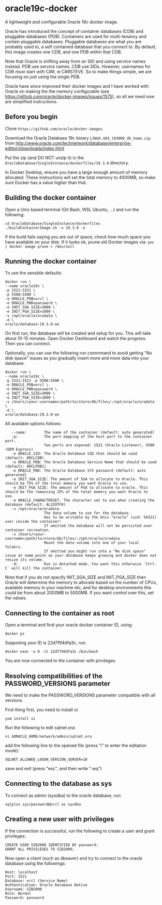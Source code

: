 # oracle19c-docker
A lightweight and configurable Oracle 19c docker image.

Oracle has introduced the concept of container databases (CDB) and pluggable databases (PDB). Containers are used for multi-tenancy and contain pluggable databases. Pluggable databases are what you are probably used to, a self contained database that you connect to. By default, this image creates one CDB, and one PDB within that CDB.

Note that Oracle is shifting away from an SID and using service names instead. PDB use service names, CDB use SIDs. However, usernames for CDB must start with C##, ie C##STEVE. So to make things simple, we are focusing on just using the single PDB.

Oracle have since improved their docker images and I have worked with Oracle on making the the memory configurable (see https://github.com/oracle/docker-images/issues/1575), so all we need now are simplified instructions.

Before you begin
----------------

Clone `https://github.com/oracle/docker-images`.

Download the Oracle Database 19c binary `LINUX.X64_193000_db_home.zip` from http://www.oracle.com/technetwork/database/enterprise-edition/downloads/index.html

Put the zip (and DO NOT unzip it) in the `OracleDatabase/SingleInstance/dockerfiles/19.3.0` directory.

In Docker Desktop, ensure you have a large enough amount of memory allocated. These instructions will set the total memory to 4000MB, so make sure Docker has a value higher than that.

Building the docker container
-----------------------------

Open a Unix based terminal (Git Bash, WSL Ubuntu, ...) and run the following:

````
cd OracleDatabase/SingleInstance/dockerfiles
./buildContainerImage.sh -v 19.3.0 -e
````

If the build fails saying you are out of space, check how much space you have available on your disk. If it looks ok, prune old Docker images via: 
`yes | docker image prune > /dev/null`


Running the docker container
-----------------------------

To use the sensible defaults:

```
docker run \
--name oracle19c \
-p 1521:1521 \
-p 5500:5500 \
-e ORACLE_PDB=orcl \
-e ORACLE_PWD=password \
-e INIT_SGA_SIZE=3000 \
-e INIT_PGA_SIZE=1000 \
-v /opt/oracle/oradata \
-d \
oracle/database:19.3.0-ee
```

On first run, the database will be created and setup for you. This will take about 10-15 minutes. 
Open Docker Dashboard and watch the progress. Then you can connect.

Optionally, you can use the following run commmand to avoid getting "No disk space" issues as you gradually insert more and more data into your database.

```
docker run \
--name oracle19c \
-p 1521:1521 -p 5500:5500 \
-e ORACLE_PDB=orcl \
-e ORACLE_PWD=password \
-e INIT_SGA_SIZE=3000 \
-e INIT_PGA_SIZE=1000 \
-v /Users/<your-username>/path/to/store/db/files/:/opt/oracle/oradata \
-d \
oracle/database:19.3.0-ee
```

All available options follows:

```
   --name:        The name of the container (default: auto generated)
   -p:            The port mapping of the host port to the container port.
                  Two ports are exposed: 1521 (Oracle Listener), 5500 (OEM Express)
   -e ORACLE_SID: The Oracle Database SID that should be used (default: ORCLCDB)
   -e ORACLE_PDB: The Oracle Database Service Name that should be used (default: ORCLPDB1)
   -e ORACLE_PWD: The Oracle Database SYS password (default: auto generated)
   -e INIT_SGA_SIZE: The amount of SGA to allocate to Oracle. This should be 75% of the total memory you want Oracle to use. 
   -e INIT_PGA_SIZE: The amount of PGA to alloxate to oracle. This should be the remaining 25% of the total memory you want Oracle to use.  
   -e ORACLE_CHARACTERSET: The character set to use when creating the database (default: AL32UTF8)
   -v /opt/oracle/oradata
                  The data volume to use for the database.
                  Has to be writable by the Unix "oracle" (uid: 54321) user inside the container!
                  If omitted the database will not be persisted over container recreation.
   -v /Users/<your-username>/path/to/store/db/files/:/opt/oracle/oradata
                  Mount the data volume into one of your local folders.
                  If omitted you might run into a "No disk space" issue at some point as your database keeps growing and docker does not resize its volume.
   -d:            Run in detached mode. You want this otherwise `Ctrl-C` will kill the container.
```

Note that if you do not specify INIT_SGA_SIZE and INIT_PGA_SIZE then Oracle will determine the memory to allocate based on the number of CPUs, available memory in your machine etc, and for desktop environments this could be from about 2000MB to 5000MB. If you want control over this, set the values.


Connecting to the container as root
-----------------------------------


Open a terminal and find your oracle docker container ID, using:
```
docker ps
```

Supposing your ID is 22d7f94dfa3c, run:
```
docker exec -u 0 -it 22d7f94dfa3c /bin/bash
```

You are now connected to the container with privileges.

Resolving compatibilities of the PASSWORD_VERSIONS parameter
------------------------------------------------------------

We need to make the PASSWORD_VERSIONS parameter compatible with all versions.

First thing first, you need to install vi:
```
yum install vi
```

Run the following to edit sqlnet.ora:
```
vi $ORACLE_HOME/network/admin/sqlnet.ora
```

add the following line to the opened file (press "i" to enter the editation mode):
```
SQLNET.ALLOWED_LOGON_VERSION_SERVER=10
```
save and exit (press "esc", and then write ":wq")


Connecting to the database as sys
---------------------------------

To connect as admin (sysdba) to the oracle database, run:
```
sqlplus sys/password@orcl as sysdba
```

Creating a new user with privileges
-----------------------------------

If the connection is successful, run the following to create a user and grant privileges:
```
CREATE USER SIB2000 IDENTIFIED BY password;
GRANT ALL PRIVILEGES TO SIB2000;
```


Now open a client (such as dbeaver) and try to connect to the oracle database using the followings:
```
Host: localhost
Port: 1521
Database: orcl (Service Name)
Authentication: Oracle Database Native
Username: SIB2000
Role: Normal
Password: password
```



